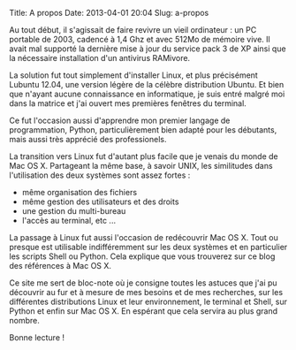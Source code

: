 Title: A propos
Date: 2013-04-01 20:04
Slug: a-propos

Au tout début, il s'agissait de faire revivre un vieil ordinateur : un PC portable de 2003, cadencé à 1,4 Ghz et avec 512Mo de mémoire vive. Il avait mal supporté la dernière mise à jour du service pack 3 de XP ainsi que la nécessaire installation d'un antivirus RAMivore.

La solution fut tout simplement d'installer Linux, et plus précisément Lubuntu 12.04, une version légère de la célèbre distribution Ubuntu. Et bien que n'ayant aucune connaissance en informatique, je suis entré malgré moi dans la matrice et j'ai ouvert mes premières fenêtres du terminal.

Ce fut l'occasion aussi d'apprendre mon premier langage de programmation, Python, particulièrement bien adapté pour les débutants, mais aussi très apprécié des professionels.

La transition vers Linux fut d'autant plus facile que je venais du monde de Mac OS X. Partageant la même base, à savoir UNIX, les similitudes dans l'utilisation des deux systèmes sont assez fortes :
- même organisation des fichiers
- même gestion des utilisateurs et des droits
- une gestion du multi-bureau
- l'accès au terminal, etc ...

La passage à Linux fut aussi l'occasion de redécouvrir Mac OS X. Tout ou presque est utilisable indifféremment sur les deux systèmes et en particulier les scripts Shell ou Python. Cela explique que vous trouverez sur ce blog des références à Mac OS X.

Ce site me sert de bloc-note où je consigne toutes les astuces que j'ai pu découvrir au fur et à mesure de mes besoins et de mes recherches, sur les différentes distributions Linux et leur environnement, le terminal et Shell, sur Python et enfin sur Mac OS X. En espérant que cela servira au plus grand nombre.

Bonne lecture !
